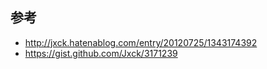 ## 参考

- http://jxck.hatenablog.com/entry/20120725/1343174392
- https://gist.github.com/Jxck/3171239
